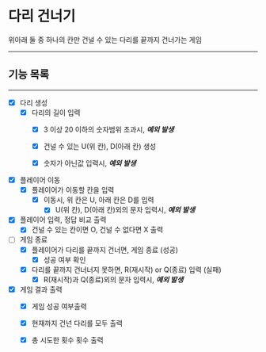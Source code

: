 # 다리 건너기

위아래 둘 중 하나의 칸만 건널 수 있는 다리를 끝까지 건너가는 게임

----



## 기능 목록

---

- [x] 다리 생성
    - [x] 다리의 길이 입력
      - [x] 3 이상 20 이하의 숫자범위 초과시, _**예외 발생**_
      - [x] 건널 수 있는 U(위 칸), D(아래 칸) 생성
      - [x] 숫자가 아닌값 입력시, _**예외 발생**_
        

-[x] 플레이어 이동
    - [x] 플레이어가 이동할 칸을 입력
        - [x] 이동시, 위 칸은 U, 아래 칸은 D를 입력
            - [x] U(위 칸), D(아래 칸)외의 문자 입력시, _**예외 발생**_

- [x] 플레이어 입력, 정답 비교 출력
    - [x] 건널 수 있는 칸이면 O, 건널 수 없다면 X 출력

- [ ] 게임 종료
    - [x] 플레이어가 다리를 끝까지 건너면, 게임 종료 (성공)
      - [x] 성공 여부 확인
    - [x] 다리를 끝까지 건너너지 못하면, R(재시작) or Q(종료) 입력 (실패)
        - [x] R(재시작)과 Q(종료)외의 문자 입력시, _**예외 발생**_

- [x] 게임 결과 출력
    - [x] 게임 성공 여부출력
    - [x] 현재까지 건넌 다리를 모두 출력
    - [x] 총 시도한 횟수 횟수 출력
  
